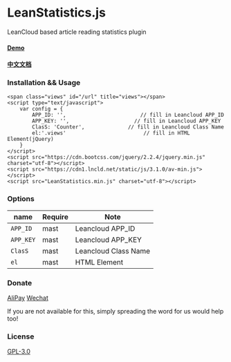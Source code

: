 # LeanStatistics.js
LeanCloud based article reading statistics plugin

#### [Demo](https://weic.me/LeanStatistics.js-demo)
#### [中文文档](https://weic.me/LeanStatistics.js)

### Installation && Usage

```
<span class="views" id="/url" title="views"></span>
<script type="text/javascript">
	var config = {
		APP_ID: '',					       // fill in Leancloud APP_ID
		APP_KEY: '',					 // fill in Leancloud APP_KEY
		ClasS: 'Counter',		       // fill in Leancloud Class Name
		el:'.views'					        // fill in HTML Element(jQuery)
	} 
</script>
<script src="https://cdn.bootcss.com/jquery/2.2.4/jquery.min.js" charset="utf-8"></script>
<script src="https://cdn1.lncld.net/static/js/3.1.0/av-min.js"></script>
<script src="LeanStatistics.min.js" charset="utf-8"></script>
```

### Options
|      name     |   Require   |   Note    |  
| ------------- | ----------- | --------------- |  
|      `APP_ID`     |     mast    | Leancloud APP_ID           | 
|      `APP_KEY`     |     mast    | Leancloud APP_KEY          |   
|   `ClasS`    |     mast    | Leancloud Class Name          | 
|   `el`   |     mast    | HTML Element          | 


### Donate

[AliPay](https://weic.me/donate)
[Wechat](https://weic.me/donate)

If you are not available for this, simply spreading the word for us would help too!


### License
[GPL-3.0](https://github.com/Weic96/LeanStatistics.js/master/LICENSE)
